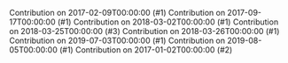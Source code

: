 Contribution on 2017-02-09T00:00:00 (#1)
Contribution on 2017-09-17T00:00:00 (#1)
Contribution on 2018-03-02T00:00:00 (#1)
Contribution on 2018-03-25T00:00:00 (#3)
Contribution on 2018-03-26T00:00:00 (#1)
Contribution on 2019-07-03T00:00:00 (#1)
Contribution on 2019-08-05T00:00:00 (#1)
Contribution on 2017-01-02T00:00:00 (#2)
